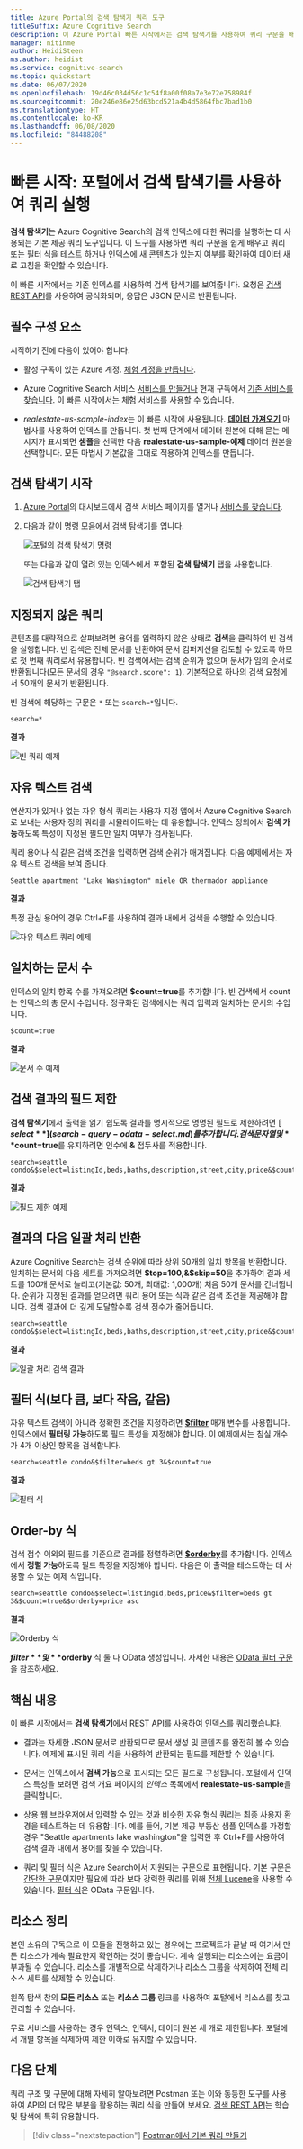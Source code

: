 ```yaml
---
title: Azure Portal의 검색 탐색기 쿼리 도구
titleSuffix: Azure Cognitive Search
description: 이 Azure Portal 빠른 시작에서는 검색 탐색기를 사용하여 쿼리 구문을 배우고, 쿼리 식을 테스트하고, 검색 문서를 검사합니다. 검색 탐색기는 Azure Cognitive Search의 인덱스를 쿼리합니다.
manager: nitinme
author: HeidiSteen
ms.author: heidist
ms.service: cognitive-search
ms.topic: quickstart
ms.date: 06/07/2020
ms.openlocfilehash: 19d46c034d56c1c54f8a00f08a7e3e72e758984f
ms.sourcegitcommit: 20e246e86e25d63bcd521a4b4d5864fbc7bad1b0
ms.translationtype: HT
ms.contentlocale: ko-KR
ms.lasthandoff: 06/08/2020
ms.locfileid: "84488208"
---
```

# <a name="quickstart-use-search-explorer-to-run-queries-in-the-portal"></a>빠른 시작: 포털에서 검색 탐색기를 사용하여 쿼리 실행

**검색 탐색기**는 Azure Cognitive Search의 검색 인덱스에 대한 쿼리를 실행하는 데 사용되는 기본 제공 쿼리 도구입니다. 이 도구를 사용하면 쿼리 구문을 쉽게 배우고 쿼리 또는 필터 식을 테스트 하거나 인덱스에 새 콘텐츠가 있는지 여부를 확인하여 데이터 새로 고침을 확인할 수 있습니다.

이 빠른 시작에서는 기존 인덱스를 사용하여 검색 탐색기를 보여줍니다. 요청은 [검색 REST API](https://docs.microsoft.com/rest/api/searchservice/)를 사용하여 공식화되며, 응답은 JSON 문서로 반환됩니다.

## <a name="prerequisites"></a>필수 구성 요소

시작하기 전에 다음이 있어야 합니다.

+ 활성 구독이 있는 Azure 계정. [체험 계정을 만듭니다](https://azure.microsoft.com/free/).

+ Azure Cognitive Search 서비스 [서비스를 만들거나](search-create-service-portal.md) 현재 구독에서 [기존 서비스를 찾습니다](https://ms.portal.azure.com/#blade/HubsExtension/BrowseResourceBlade/resourceType/Microsoft.Search%2FsearchServices). 이 빠른 시작에서는 체험 서비스를 사용할 수 있습니다. 

+ *realestate-us-sample-index*는 이 빠른 시작에 사용됩니다. [**데이터 가져오기**](search-import-data-portal.md) 마법사를 사용하여 인덱스를 만듭니다. 첫 번째 단계에서 데이터 원본에 대해 묻는 메시지가 표시되면 **샘플**을 선택한 다음 **realestate-us-sample-예제** 데이터 원본을 선택합니다. 모든 마법사 기본값을 그대로 적용하여 인덱스를 만듭니다.

## <a name="start-search-explorer"></a>검색 탐색기 시작

1. [Azure Portal](https://portal.azure.com)의 대시보드에서 검색 서비스 페이지를 열거나 [서비스를 찾습니다](https://ms.portal.azure.com/#blade/HubsExtension/BrowseResourceBlade/resourceType/Microsoft.Search%2FsearchServices).

1. 다음과 같이 명령 모음에서 검색 탐색기를 엽니다.

   ![포털의 검색 탐색기 명령](./media/search-explorer/search-explorer-cmd2.png "포털의 검색 탐색기 명령")

    또는 다음과 같이 열려 있는 인덱스에서 포함된 **검색 탐색기** 탭을 사용합니다.

   ![검색 탐색기 탭](./media/search-explorer/search-explorer-tab.png "검색 탐색기 탭")

## <a name="unspecified-query"></a>지정되지 않은 쿼리

콘텐츠를 대략적으로 살펴보려면 용어를 입력하지 않은 상태로 **검색**을 클릭하여 빈 검색을 실행합니다. 빈 검색은 전체 문서를 반환하여 문서 컴퍼지션을 검토할 수 있도록 하므로 첫 번째 쿼리로서 유용합니다. 빈 검색에서는 검색 순위가 없으며 문서가 임의 순서로 반환됩니다(모든 문서의 경우 `"@search.score": 1`). 기본적으로 하나의 검색 요청에서 50개의 문서가 반환됩니다.

빈 검색에 해당하는 구문은 `*` 또는 `search=*`입니다.
   
   ```http
   search=*
   ```

   **결과**
   
   ![빈 쿼리 예제](./media/search-explorer/search-explorer-example-empty.png "정규화되지 않았거나 비어 있는 쿼리 예제")

## <a name="free-text-search"></a>자유 텍스트 검색

연산자가 있거나 없는 자유 형식 쿼리는 사용자 지정 앱에서 Azure Cognitive Search로 보내는 사용자 정의 쿼리를 시뮬레이트하는 데 유용합니다. 인덱스 정의에서 **검색 가능**하도록 특성이 지정된 필드만 일치 여부가 검사됩니다. 

쿼리 용어나 식 같은 검색 조건을 입력하면 검색 순위가 매겨집니다. 다음 예제에서는 자유 텍스트 검색을 보여 줍니다.

   ```http
   Seattle apartment "Lake Washington" miele OR thermador appliance
   ```

   **결과**

   특정 관심 용어의 경우 Ctrl+F를 사용하여 결과 내에서 검색을 수행할 수 있습니다.

   ![자유 텍스트 쿼리 예제](./media/search-explorer/search-explorer-example-freetext.png "자유 텍스트 쿼리 예제")

## <a name="count-of-matching-documents"></a>일치하는 문서 수 

인덱스의 일치 항목 수를 가져오려면 **$count=true**를 추가합니다. 빈 검색에서 count는 인덱스의 총 문서 수입니다. 정규화된 검색에서는 쿼리 입력과 일치하는 문서의 수입니다.

   ```http
   $count=true
   ```

   **결과**

   ![문서 수 예제](./media/search-explorer/search-explorer-example-count.png "인덱스의 일치하는 문서 수")

## <a name="limit-fields-in-search-results"></a>검색 결과의 필드 제한

**검색 탐색기**에서 출력을 읽기 쉽도록 결과를 명시적으로 명명된 필드로 제한하려면 [ **$select**](search-query-odata-select.md)를 추가합니다. 검색 문자열 및 **$count=true**를 유지하려면 인수에 **&** 접두사를 적용합니다. 

   ```http
   search=seattle condo&$select=listingId,beds,baths,description,street,city,price&$count=true
   ```

   **결과**

   ![필드 제한 예제](./media/search-explorer/search-explorer-example-selectfield.png "검색 결과의 필드 제한")

## <a name="return-next-batch-of-results"></a>결과의 다음 일괄 처리 반환

Azure Cognitive Search는 검색 순위에 따라 상위 50개의 일치 항목을 반환합니다. 일치하는 문서의 다음 세트를 가져오려면 **$top=100,&$skip=50**을 추가하여 결과 세트를 100개 문서로 늘리고(기본값: 50개, 최대값: 1,000개) 처음 50개 문서를 건너뜁니다. 순위가 지정된 결과를 얻으려면 쿼리 용어 또는 식과 같은 검색 조건을 제공해야 합니다. 검색 결과에 더 깊게 도달할수록 검색 점수가 줄어듭니다.

   ```http
   search=seattle condo&$select=listingId,beds,baths,description,street,city,price&$count=true&$top=100&$skip=50
   ```

   **결과**

   ![일괄 처리 검색 결과](./media/search-explorer/search-explorer-example-topskip.png "검색 결과의 다음 일괄 처리 반환")

## <a name="filter-expressions-greater-than-less-than-equal-to"></a>필터 식(보다 큼, 보다 작음, 같음)

자유 텍스트 검색이 아니라 정확한 조건을 지정하려면 [ **$filter**](search-query-odata-filter.md) 매개 변수를 사용합니다. 인덱스에서 **필터링 가능**하도록 필드 특성을 지정해야 합니다. 이 예제에서는 침실 개수가 4개 이상인 항목을 검색합니다.

   ```http
   search=seattle condo&$filter=beds gt 3&$count=true
   ```
   
   **결과**

   ![필터 식](./media/search-explorer/search-explorer-example-filter.png "조건으로 필터링")

## <a name="order-by-expressions"></a>Order-by 식

검색 점수 이외의 필드를 기준으로 결과를 정렬하려면 [ **$orderby**](search-query-odata-orderby.md)를 추가합니다. 인덱스에서 **정렬 가능**하도록 필드 특정을 지정해야 합니다. 다음은 이 출력을 테스트하는 데 사용할 수 있는 예제 식입니다.

   ```http
   search=seattle condo&$select=listingId,beds,price&$filter=beds gt 3&$count=true&$orderby=price asc
   ```
   
   **결과**

   ![Orderby 식](./media/search-explorer/search-explorer-example-ordery.png "정렬 순서 변경")

**$filter** 및 **$orderby** 식 둘 다 OData 생성입니다. 자세한 내용은 [OData 필터 구문](https://docs.microsoft.com/rest/api/searchservice/odata-expression-syntax-for-azure-search)을 참조하세요.

<a name="start-search-explorer"></a>

## <a name="takeaways"></a>핵심 내용

이 빠른 시작에서는 **검색 탐색기**에서 REST API를 사용하여 인덱스를 쿼리했습니다.

+ 결과는 자세한 JSON 문서로 반환되므로 문서 생성 및 콘텐츠를 완전히 볼 수 있습니다. 예제에 표시된 쿼리 식을 사용하여 반환되는 필드를 제한할 수 있습니다.

+ 문서는 인덱스에서 **검색 가능**으로 표시되는 모든 필드로 구성됩니다. 포털에서 인덱스 특성을 보려면 검색 개요 페이지의 *인덱스* 목록에서 **realestate-us-sample**을 클릭합니다.

+ 상용 웹 브라우저에서 입력할 수 있는 것과 비슷한 자유 형식 쿼리는 최종 사용자 환경을 테스트하는 데 유용합니다. 예를 들어, 기본 제공 부동산 샘플 인덱스를 가정할 경우 "Seattle apartments lake washington"을 입력한 후 Ctrl+F를 사용하여 검색 결과 내에서 용어를 찾을 수 있습니다. 

+ 쿼리 및 필터 식은 Azure Search에서 지원되는 구문으로 표현됩니다. 기본 구문은 [간단한 구문](https://docs.microsoft.com/rest/api/searchservice/simple-query-syntax-in-azure-search)이지만 필요에 따라 보다 강력한 쿼리를 위해 [전체 Lucene](https://docs.microsoft.com/rest/api/searchservice/lucene-query-syntax-in-azure-search)을 사용할 수 있습니다. [필터 식](https://docs.microsoft.com/rest/api/searchservice/odata-expression-syntax-for-azure-search)은 OData 구문입니다.

## <a name="clean-up-resources"></a>리소스 정리

본인 소유의 구독으로 이 모듈을 진행하고 있는 경우에는 프로젝트가 끝날 때 여기서 만든 리소스가 계속 필요한지 확인하는 것이 좋습니다. 계속 실행되는 리소스에는 요금이 부과될 수 있습니다. 리소스를 개별적으로 삭제하거나 리소스 그룹을 삭제하여 전체 리소스 세트를 삭제할 수 있습니다.

왼쪽 탐색 창의 **모든 리소스** 또는 **리소스 그룹** 링크를 사용하여 포털에서 리소스를 찾고 관리할 수 있습니다.

무료 서비스를 사용하는 경우 인덱스, 인덱서, 데이터 원본 세 개로 제한됩니다. 포털에서 개별 항목을 삭제하여 제한 이하로 유지할 수 있습니다. 

## <a name="next-steps"></a>다음 단계

쿼리 구조 및 구문에 대해 자세히 알아보려면 Postman 또는 이와 동등한 도구를 사용하여 API의 더 많은 부분을 활용하는 쿼리 식을 만들어 보세요. [검색 REST API](https://docs.microsoft.com/rest/api/searchservice/)는 학습 및 탐색에 특히 유용합니다.

> [!div class="nextstepaction"]
> [Postman에서 기본 쿼리 만들기](search-query-simple-examples.md)